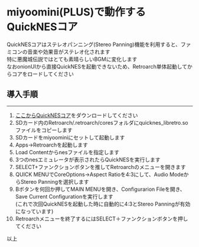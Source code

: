 # miyoomini(PLUS)で動作するQuickNESコア
QuickNESコアはステレオパンニング(Stereo Panning)機能を利用すると、ファミコンの音楽や効果音がステレオ化されます  
特に悪魔城伝説ではとても素晴らしいBGMに変化します  
なおonionUIから直接QuickNESを起動できないため、Retroarch単体起動してからコアをロードしてください

## 導入手順
---
1. [ここからQuickNESコア](https://github.com/game-de-it/miyoomini/blob/main/quicknes_libretro.so)をダウンロードしてください
2. SDカード内のRetroarch/.retroarch/coresフォルダにquicknes_libretro.soファイルをコピーします
3. SDカードをmiyoominiにセットして起動します  
4. Apps→Retroarchを起動します
5. Load Contentからnesファイルを指定します
6. 3つのnesエミュレータが表示されたらQuickNESを実行します
7. SELECT+ファンクションボタンを推してRetroarchのメニューを開きます
8. QUICK MENUでCoreOptions→Aspect Ratioを4:3にして、Audio ModeからStereo Panningを選択します
9. Bボタンを何回か押してMAIN MENUを開き、Configurarion Fileを開き、Save Current Configurationを実行します  
(これで次回QuickNESを起動した時に自動的に4:3とStereo Panningが有効になっています)
10. Retroarchメニューを終了するにはSELECT＋ファンクションボタンを押してください


以上

